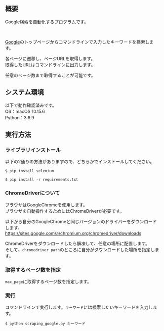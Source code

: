## 概要
Google検索を自動化するプログラムです。

<br>

[Google](https://www.google.co.jp)のトップページからコマンドラインで入力したキーワードを検索します。

各ページに遷移し、ページURLを取得します。  
取得したURLはコマンドラインに出力します。

任意のページ数まで取得することが可能です。



## システム環境
以下で動作確認済みです。  
OS：macOS 10.15.6  
Python：3.6.9



## 実行方法
### ライブラリインストール
以下の2通りの方法がありますので、どちらかでインストールしてください。
```
$ pip install selenium
```
```
$ pip install -r requirements.txt
```


### ChromeDriverについて
ブラウザはGoogleChromeを使用します。  
ブラウザを自動操作するためにはChromeDriverが必要です。

以下から自分のGoogleChromeと同じバージョンのドライバーをダウンロードします。  
https://sites.google.com/a/chromium.org/chromedriver/downloads

ChromeDriverをダウンロードしたら解凍して、任意の場所に配置します。  
そして、`chromedriver_path`のところに自分がダウンロードした場所を指定します。


### 取得するページ数を指定
`max_page`に取得するページ数を指定します。


### 実行
コマンドラインで実行します。`キーワード`には検索したいキーワードを入力します。
```
$ python scraping_google.py キーワード
```
